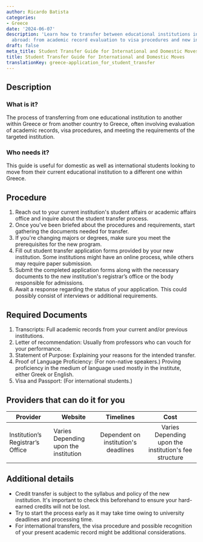 ```yaml
---
author: Ricardo Batista
categories:
- Greece
date: '2024-06-07'
description: 'Learn how to transfer between educational institutions in Greece or
  abroad: from academic record evaluation to visa procedures and new institution requirements.'
draft: false
meta_title: Student Transfer Guide for International and Domestic Moves
title: Student Transfer Guide for International and Domestic Moves
translationKey: greece-application_for_student_transfer
---
```



## Description
### What is it?
The process of transferring from one educational institution to another within Greece or from another country to Greece, often involving evaluation of academic records, visa procedures, and meeting the requirements of the targeted institution.

### Who needs it?
This guide is useful for domestic as well as international students looking to move from their current educational institution to a different one within Greece.

## Procedure

1. Reach out to your current institution's student affairs or academic affairs office and inquire about the student transfer process. 
2. Once you've been briefed about the procedures and requirements, start gathering the documents needed for transfer.
3. If you're changing majors or degrees, make sure you meet the prerequisites for the new program.
4. Fill out student transfer application forms provided by your new institution. Some institutions might have an online process, while others may require paper submission.
5. Submit the completed application forms along with the necessary documents to the new institution's registrar’s office or the body responsible for admissions.
6. Await a response regarding the status of your application. This could possibly consist of interviews or additional requirements.

## Required Documents

1. Transcripts: Full academic records from your current and/or previous institutions.
2. Letter of recommendation: Usually from professors who can vouch for your performance.
3. Statement of Purpose: Explaining your reasons for the intended transfer.
4. Proof of Language Proficiency: (For non-native speakers.) Proving proficiency in the medium of language used mostly in the institute, either Greek or English.
5. Visa and Passport: (For international students.)

## Providers that can do it for you

| Provider        |     Website     |     Timelines    |       Cost      |
| --------------- | --------------- |  :-------------: | :-------------: |
| Institution’s Registrar’s Office | Varies Depending upon the institution | Dependent on institution's deadlines | Varies Depending upon the institution's fee structure |

## Additional details
- Credit transfer is subject to the syllabus and policy of the new institution. It's important to check this beforehand to ensure your hard-earned credits will not be lost.
- Try to start the process early as it may take time owing to university deadlines and processing time.
- For international transfers, the visa procedure and possible recognition of your present academic record might be additional considerations.